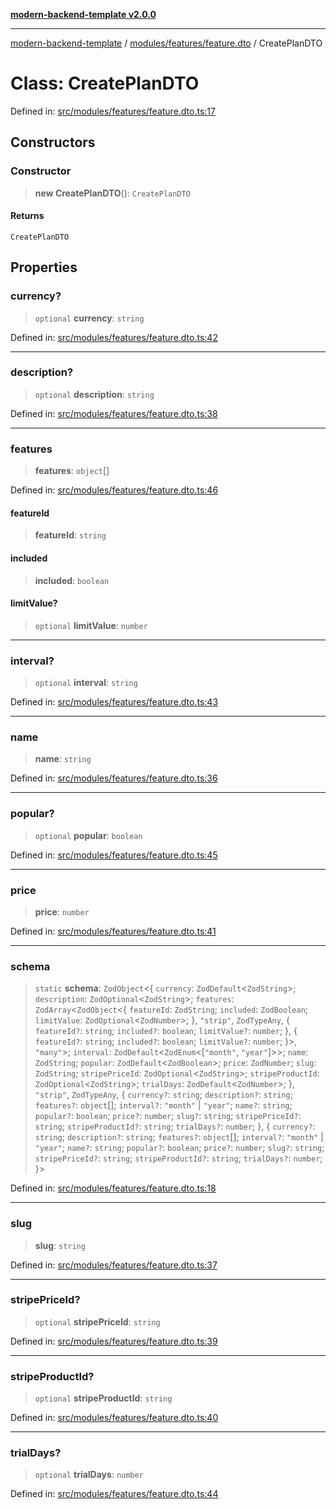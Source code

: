 [**modern-backend-template v2.0.0**](../../../../README.md)

***

[modern-backend-template](../../../../modules.md) / [modules/features/feature.dto](../README.md) / CreatePlanDTO

# Class: CreatePlanDTO

Defined in: [src/modules/features/feature.dto.ts:17](https://github.com/maemreyo/saas-4cus-nodejs/blob/1a77de11cd6eaefe66c31c7f5de281673fc25ce5/src/modules/features/feature.dto.ts#L17)

## Constructors

### Constructor

> **new CreatePlanDTO**(): `CreatePlanDTO`

#### Returns

`CreatePlanDTO`

## Properties

### currency?

> `optional` **currency**: `string`

Defined in: [src/modules/features/feature.dto.ts:42](https://github.com/maemreyo/saas-4cus-nodejs/blob/1a77de11cd6eaefe66c31c7f5de281673fc25ce5/src/modules/features/feature.dto.ts#L42)

***

### description?

> `optional` **description**: `string`

Defined in: [src/modules/features/feature.dto.ts:38](https://github.com/maemreyo/saas-4cus-nodejs/blob/1a77de11cd6eaefe66c31c7f5de281673fc25ce5/src/modules/features/feature.dto.ts#L38)

***

### features

> **features**: `object`[]

Defined in: [src/modules/features/feature.dto.ts:46](https://github.com/maemreyo/saas-4cus-nodejs/blob/1a77de11cd6eaefe66c31c7f5de281673fc25ce5/src/modules/features/feature.dto.ts#L46)

#### featureId

> **featureId**: `string`

#### included

> **included**: `boolean`

#### limitValue?

> `optional` **limitValue**: `number`

***

### interval?

> `optional` **interval**: `string`

Defined in: [src/modules/features/feature.dto.ts:43](https://github.com/maemreyo/saas-4cus-nodejs/blob/1a77de11cd6eaefe66c31c7f5de281673fc25ce5/src/modules/features/feature.dto.ts#L43)

***

### name

> **name**: `string`

Defined in: [src/modules/features/feature.dto.ts:36](https://github.com/maemreyo/saas-4cus-nodejs/blob/1a77de11cd6eaefe66c31c7f5de281673fc25ce5/src/modules/features/feature.dto.ts#L36)

***

### popular?

> `optional` **popular**: `boolean`

Defined in: [src/modules/features/feature.dto.ts:45](https://github.com/maemreyo/saas-4cus-nodejs/blob/1a77de11cd6eaefe66c31c7f5de281673fc25ce5/src/modules/features/feature.dto.ts#L45)

***

### price

> **price**: `number`

Defined in: [src/modules/features/feature.dto.ts:41](https://github.com/maemreyo/saas-4cus-nodejs/blob/1a77de11cd6eaefe66c31c7f5de281673fc25ce5/src/modules/features/feature.dto.ts#L41)

***

### schema

> `static` **schema**: `ZodObject`\<\{ `currency`: `ZodDefault`\<`ZodString`\>; `description`: `ZodOptional`\<`ZodString`\>; `features`: `ZodArray`\<`ZodObject`\<\{ `featureId`: `ZodString`; `included`: `ZodBoolean`; `limitValue`: `ZodOptional`\<`ZodNumber`\>; \}, `"strip"`, `ZodTypeAny`, \{ `featureId?`: `string`; `included?`: `boolean`; `limitValue?`: `number`; \}, \{ `featureId?`: `string`; `included?`: `boolean`; `limitValue?`: `number`; \}\>, `"many"`\>; `interval`: `ZodDefault`\<`ZodEnum`\<\[`"month"`, `"year"`\]\>\>; `name`: `ZodString`; `popular`: `ZodDefault`\<`ZodBoolean`\>; `price`: `ZodNumber`; `slug`: `ZodString`; `stripePriceId`: `ZodOptional`\<`ZodString`\>; `stripeProductId`: `ZodOptional`\<`ZodString`\>; `trialDays`: `ZodDefault`\<`ZodNumber`\>; \}, `"strip"`, `ZodTypeAny`, \{ `currency?`: `string`; `description?`: `string`; `features?`: `object`[]; `interval?`: `"month"` \| `"year"`; `name?`: `string`; `popular?`: `boolean`; `price?`: `number`; `slug?`: `string`; `stripePriceId?`: `string`; `stripeProductId?`: `string`; `trialDays?`: `number`; \}, \{ `currency?`: `string`; `description?`: `string`; `features?`: `object`[]; `interval?`: `"month"` \| `"year"`; `name?`: `string`; `popular?`: `boolean`; `price?`: `number`; `slug?`: `string`; `stripePriceId?`: `string`; `stripeProductId?`: `string`; `trialDays?`: `number`; \}\>

Defined in: [src/modules/features/feature.dto.ts:18](https://github.com/maemreyo/saas-4cus-nodejs/blob/1a77de11cd6eaefe66c31c7f5de281673fc25ce5/src/modules/features/feature.dto.ts#L18)

***

### slug

> **slug**: `string`

Defined in: [src/modules/features/feature.dto.ts:37](https://github.com/maemreyo/saas-4cus-nodejs/blob/1a77de11cd6eaefe66c31c7f5de281673fc25ce5/src/modules/features/feature.dto.ts#L37)

***

### stripePriceId?

> `optional` **stripePriceId**: `string`

Defined in: [src/modules/features/feature.dto.ts:39](https://github.com/maemreyo/saas-4cus-nodejs/blob/1a77de11cd6eaefe66c31c7f5de281673fc25ce5/src/modules/features/feature.dto.ts#L39)

***

### stripeProductId?

> `optional` **stripeProductId**: `string`

Defined in: [src/modules/features/feature.dto.ts:40](https://github.com/maemreyo/saas-4cus-nodejs/blob/1a77de11cd6eaefe66c31c7f5de281673fc25ce5/src/modules/features/feature.dto.ts#L40)

***

### trialDays?

> `optional` **trialDays**: `number`

Defined in: [src/modules/features/feature.dto.ts:44](https://github.com/maemreyo/saas-4cus-nodejs/blob/1a77de11cd6eaefe66c31c7f5de281673fc25ce5/src/modules/features/feature.dto.ts#L44)
